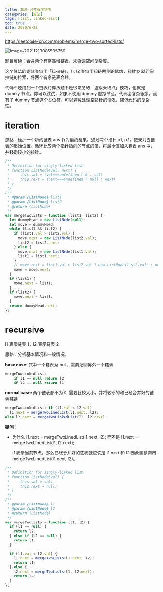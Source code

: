 ```yaml
---
title: 算法-合并有序链表
categories: [算法]
tags: [list, linked-list]
toc: true
date: 2020/6/22
---
```


https://leetcode-cn.com/problems/merge-two-sorted-lists/

![image-20211213085535759](https://tva1.sinaimg.cn/large/008i3skNgy1gxbx9fcs5tj30dn0mymy9.jpg)

题目解读：合并两个有序递增链表，未强调空间复杂度。

这个算法的逻辑类似于「拉拉链」，l1, l2 类似于拉链两侧的锯齿，指针 p 就好像拉链的拉索，将两个有序链表合并。

代码中还用到一个链表的算法题中是很常见的「虚拟头结点」技巧，也就是 dummy 节点。你可以试试，如果不使用 dummy 虚拟节点，代码会复杂很多，而有了 dummy 节点这个占位符，可以避免处理空指针的情况，降低代码的复杂性。

<!-- more -->

# iteration

思路：维护一个新的链表 ans 作为最终结果，通过两个指针 p1, p2，记录对应链表的起始位置。循环比较两个指针指向的节点的值，将最小值加入链表 ans 中，并移动较小的指针。

```js
/**
 * Definition for singly-linked list.
 * function ListNode(val, next) {
 *     this.val = (val===undefined ? 0 : val)
 *     this.next = (next===undefined ? null : next)
 * }
 */
/**
 * @param {ListNode} list1
 * @param {ListNode} list2
 * @return {ListNode}
 */
var mergeTwoLists = function (list1, list2) {
  let dummyHead = new ListNode(null);
  let move = dummyHead;
  while (list1 && list2) {
    if (list1.val > list2.val) {
      move.next = new ListNode(list2.val);
      list2 = list2.next;
    } else {
      move.next = new ListNode(list1.val);
      list1 = list1.next;
    }
    // move.next = list1.val > list2.val ? new ListNode(list2.val) : new ListNode(list1.val);
    move = move.next;
  }
  if (list1) {
    move.next = list1;
  }
  if (list2) {
    move.next = list2;
  }
  return dummyHead.next;
};
```

# recursive

l1 表示链表 1，l2 表示链表 2

思路：分析基本情况和一般情况。

**base case**: 其中一个链表为 null，需要返回另外一个链表

```js
mergeTowLinkedList:
	if l1 == null return l2
	if l2 == null return l1
```

**normal case:** 两个链表都不为 0, 需要比较大小，并将较小的和已经合并好的链表链接

```js
mergeTwoLinkedList: if (l1.val < l2.val)
  l1.next = mergeTwoLinedList(l1.next, l2);
else l2.next = mergeTwoLinkedList(l1, l2.next);
```

**疑问：**

- 为什么 l1.next = mergeTwoLinedList(l1.next, l2); 而不是 l1.next = mergeTwoLinedList(l1, l2.next);

  l1 表示当前节点，那么已经合并好的链表就应该是 l1.next 和 l2,因此函数调用 mergeTwoLinedList(l1.next, l2)。

```js
/**
 * Definition for singly-linked list.
 * function ListNode(val) {
 *     this.val = val;
 *     this.next = null;
 * }
 */
/**
 * @param {ListNode} l1
 * @param {ListNode} l2
 * @return {ListNode}
 */
var mergeTwoLists = function (l1, l2) {
  if (l1 == null) {
    return l2;
  } else if (l2 == null) {
    return l1;
  }

  if (l1.val < l2.val) {
    l1.next = mergeTwoLists(l1.next, l2);
    return l1;
  } else {
    l2.next = mergeTwoLists(l1, l2.next);
    return l2;
  }
};
```
